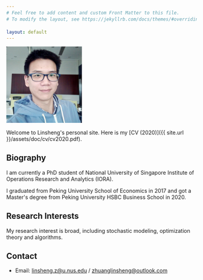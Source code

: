 ```yaml
---
# Feel free to add content and custom Front Matter to this file.
# To modify the layout, see https://jekyllrb.com/docs/themes/#overriding-theme-defaults

layout: default
---
```


<img title="2020" alt="Alt text" src="assets/img/Me.jpg" style="width:200px;">

Welcome to Linsheng's personal site. Here is my [CV (2020)]({{ site.url }}/assets/doc/cv/cv2020.pdf).

## Biography

I am currently a PhD student of National University of Singapore Institute of Operations Research and Analytics (IORA).

I graduated from Peking University School of Economics in 2017 and got a Master's degree from Peking University HSBC Business School in 2020.

## Research Interests

My research interest is broad, including stochastic modeling, optimization theory and algorithms.

## Contact

- Email: linsheng.z@u.nus.edu / zhuanglinsheng@outlook.com

<br>
